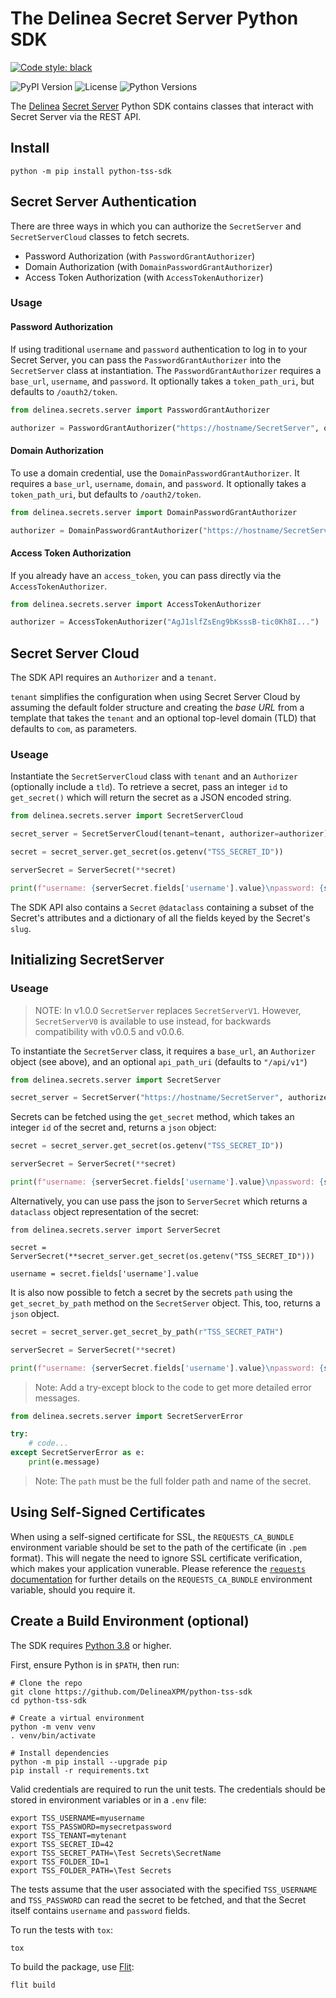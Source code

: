 # The Delinea Secret Server Python SDK


[![Code style: black](https://img.shields.io/badge/code%20style-black-000000.svg)](https://github.com/psf/black)

![PyPI Version](https://img.shields.io/pypi/v/python-tss-sdk) ![License](https://img.shields.io/github/license/DelineaXPM/python-tss-sdk) ![Python Versions](https://img.shields.io/pypi/pyversions/python-tss-sdk)

The [Delinea](https://delinea.com/) [Secret Server](https://delinea.com/products/secret-server/) Python SDK contains classes that interact with Secret Server via the REST API.

## Install

```shell
python -m pip install python-tss-sdk
```

## Secret Server Authentication

There are three ways in which you can authorize the `SecretServer` and `SecretServerCloud` classes to fetch secrets.

- Password Authorization (with `PasswordGrantAuthorizer`)
- Domain Authorization (with `DomainPasswordGrantAuthorizer`)
- Access Token Authorization (with `AccessTokenAuthorizer`)

### Usage


#### Password Authorization

If using traditional `username` and `password` authentication to log in to your Secret Server, you can pass the `PasswordGrantAuthorizer` into the `SecretServer` class at instantiation. The `PasswordGrantAuthorizer` requires a `base_url`, `username`, and `password`. It optionally takes a `token_path_uri`, but defaults to `/oauth2/token`.

```python
from delinea.secrets.server import PasswordGrantAuthorizer

authorizer = PasswordGrantAuthorizer("https://hostname/SecretServer", os.getenv("myusername"), os.getenv("password")")
```

#### Domain Authorization

To use a domain credential, use the `DomainPasswordGrantAuthorizer`. It requires a `base_url`, `username`, `domain`, and `password`. It optionally takes a `token_path_uri`, but defaults to `/oauth2/token`.

```python
from delinea.secrets.server import DomainPasswordGrantAuthorizer

authorizer = DomainPasswordGrantAuthorizer("https://hostname/SecretServer", os.getenv("myusername"), os.getenv("mydomain"), os.getenv("password"))
```

#### Access Token Authorization

If you already have an `access_token`, you can pass directly via the `AccessTokenAuthorizer`.

```python
from delinea.secrets.server import AccessTokenAuthorizer

authorizer = AccessTokenAuthorizer("AgJ1slfZsEng9bKsssB-tic0Kh8I...")
```

## Secret Server Cloud

The SDK API requires an `Authorizer` and a `tenant`.

`tenant` simplifies the configuration when using Secret Server Cloud by assuming the default folder structure and creating the _base URL_ from a template that takes the `tenant` and an optional top-level domain (TLD) that defaults to `com`, as parameters.

### Useage

Instantiate the `SecretServerCloud` class with `tenant` and an `Authorizer` (optionally include a `tld`). To retrieve a secret, pass an integer `id` to `get_secret()` which will return the secret as a JSON encoded string.

```python
from delinea.secrets.server import SecretServerCloud

secret_server = SecretServerCloud(tenant=tenant, authorizer=authorizer)

secret = secret_server.get_secret(os.getenv("TSS_SECRET_ID"))

serverSecret = ServerSecret(**secret)

print(f"username: {serverSecret.fields['username'].value}\npassword: {serverSecret.fields['password'].value}")
```

The SDK API also contains a `Secret` `@dataclass` containing a subset of the Secret's attributes and a dictionary of all the fields keyed by the Secret's `slug`.

## Initializing SecretServer

### Useage

> NOTE: In v1.0.0 `SecretServer` replaces `SecretServerV1`. However, `SecretServerV0` is available to use instead, for backwards compatibility with v0.0.5 and v0.0.6.

To instantiate the `SecretServer` class, it requires a `base_url`, an `Authorizer` object (see above), and an optional `api_path_uri` (defaults to `"/api/v1"`)

```python
from delinea.secrets.server import SecretServer

secret_server = SecretServer("https://hostname/SecretServer", authorizer=authorizer)
```

Secrets can be fetched using the `get_secret` method, which takes an integer `id` of the secret and, returns a `json` object:

```python
secret = secret_server.get_secret(os.getenv("TSS_SECRET_ID"))

serverSecret = ServerSecret(**secret)

print(f"username: {serverSecret.fields['username'].value}\npassword: {serverSecret.fields['password'].value}")
```

Alternatively, you can use pass the json to `ServerSecret` which returns a `dataclass` object representation of the secret:

```shell
from delinea.secrets.server import ServerSecret

secret = ServerSecret(**secret_server.get_secret(os.getenv("TSS_SECRET_ID")))

username = secret.fields['username'].value
```

It is also now possible to fetch a secret by the secrets `path` using the `get_secret_by_path` method on the `SecretServer` object. This, too, returns a `json` object.

```python
secret = secret_server.get_secret_by_path(r"TSS_SECRET_PATH")

serverSecret = ServerSecret(**secret)

print(f"username: {serverSecret.fields['username'].value}\npassword: {serverSecret.fields['password'].value}")
```

> Note: Add a try-except block to the code to get more detailed error messages.

```python
from delinea.secrets.server import SecretServerError

try:
    # code...
except SecretServerError as e:
    print(e.message)
```

> Note: The `path` must be the full folder path and name of the secret.

## Using Self-Signed Certificates

When using a self-signed certificate for SSL, the `REQUESTS_CA_BUNDLE` environment variable should be set to the path of the certificate (in `.pem` format). This will negate the need to ignore SSL certificate verification, which makes your application vunerable. Please reference the [`requests` documentation](https://docs.python.org/3/library/ssl.html) for further details on the `REQUESTS_CA_BUNDLE` environment variable, should you require it.

## Create a Build Environment (optional)

The SDK requires [Python 3.8](https://www.python.org/downloads/) or higher.

First, ensure Python is in `$PATH`, then run:

```shell
# Clone the repo
git clone https://github.com/DelineaXPM/python-tss-sdk
cd python-tss-sdk

# Create a virtual environment
python -m venv venv
. venv/bin/activate

# Install dependencies
python -m pip install --upgrade pip
pip install -r requirements.txt
```

Valid credentials are required to run the unit tests. The credentials should be stored in environment variables or in a `.env` file:

```shell
export TSS_USERNAME=myusername
export TSS_PASSWORD=mysecretpassword
export TSS_TENANT=mytenant
export TSS_SECRET_ID=42
export TSS_SECRET_PATH=\Test Secrets\SecretName
export TSS_FOLDER_ID=1
export TSS_FOLDER_PATH=\Test Secrets
```

The tests assume that the user associated with the specified `TSS_USERNAME` and `TSS_PASSWORD` can read the secret to be fetched, and that the Secret itself contains `username` and `password` fields.

To run the tests with `tox`:

```shell
tox
```

To build the package, use [Flit](https://flit.readthedocs.io/en/latest/):

```shell
flit build
```
